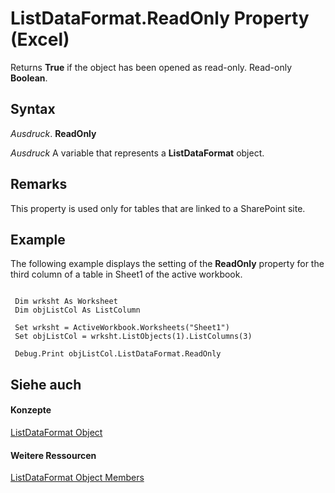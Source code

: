 
# ListDataFormat.ReadOnly Property (Excel)

 Returns **True** if the object has been opened as read-only. Read-only **Boolean**.


## Syntax

 _Ausdruck_. **ReadOnly**

 _Ausdruck_ A variable that represents a **ListDataFormat** object.


## Remarks

This property is used only for tables that are linked to a SharePoint site.


## Example

The following example displays the setting of the  **ReadOnly** property for the third column of a table in Sheet1 of the active workbook.


```
 
 Dim wrksht As Worksheet 
 Dim objListCol As ListColumn 
 
 Set wrksht = ActiveWorkbook.Worksheets("Sheet1") 
 Set objListCol = wrksht.ListObjects(1).ListColumns(3) 
 
 Debug.Print objListCol.ListDataFormat.ReadOnly
```


## Siehe auch


#### Konzepte


[ListDataFormat Object](d972f320-6865-a684-0f46-8c34b2eea482.md)
#### Weitere Ressourcen


[ListDataFormat Object Members](http://msdn.microsoft.com/library/fb39bbc8-aed9-45f5-c7b2-ca93760c9cf2%28Office.15%29.aspx)